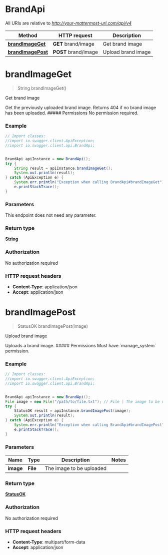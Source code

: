 # BrandApi

All URIs are relative to *http://your-mattermost-url.com/api/v4*

Method | HTTP request | Description
------------- | ------------- | -------------
[**brandImageGet**](BrandApi.md#brandImageGet) | **GET** brand/image | Get brand image
[**brandImagePost**](BrandApi.md#brandImagePost) | **POST** brand/image | Upload brand image


<a name="brandImageGet"></a>
# **brandImageGet**
> String brandImageGet()

Get brand image

Get the previously uploaded brand image. Returns 404 if no brand image has been uploaded. ##### Permissions No permission required. 

### Example
```java
// Import classes:
//import io.swagger.client.ApiException;
//import io.swagger.client.api.BrandApi;


BrandApi apiInstance = new BrandApi();
try {
    String result = apiInstance.brandImageGet();
    System.out.println(result);
} catch (ApiException e) {
    System.err.println("Exception when calling BrandApi#brandImageGet");
    e.printStackTrace();
}
```

### Parameters
This endpoint does not need any parameter.

### Return type

**String**

### Authorization

No authorization required

### HTTP request headers

 - **Content-Type**: application/json
 - **Accept**: application/json

<a name="brandImagePost"></a>
# **brandImagePost**
> StatusOK brandImagePost(image)

Upload brand image

Uploads a brand image. ##### Permissions Must have &#x60;manage_system&#x60; permission. 

### Example
```java
// Import classes:
//import io.swagger.client.ApiException;
//import io.swagger.client.api.BrandApi;


BrandApi apiInstance = new BrandApi();
File image = new File("/path/to/file.txt"); // File | The image to be uploaded
try {
    StatusOK result = apiInstance.brandImagePost(image);
    System.out.println(result);
} catch (ApiException e) {
    System.err.println("Exception when calling BrandApi#brandImagePost");
    e.printStackTrace();
}
```

### Parameters

Name | Type | Description  | Notes
------------- | ------------- | ------------- | -------------
 **image** | **File**| The image to be uploaded |

### Return type

[**StatusOK**](StatusOK.md)

### Authorization

No authorization required

### HTTP request headers

 - **Content-Type**: multipart/form-data
 - **Accept**: application/json

